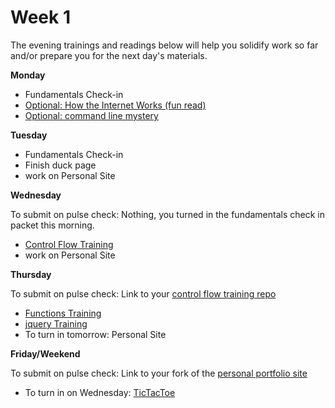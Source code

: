 # Week 1

The evening trainings and readings below will help you solidify work so far and/or prepare you for the next day's materials.

**Monday**

* Fundamentals Check-in
* [Optional: How the Internet Works (fun read)](https://github.com/SF-WDI-LABS/how-the-internet-works)
* [Optional: command line mystery](https://github.com/SF-WDI-LABS/command-line-mystery)

**Tuesday**

* Fundamentals Check-in
* Finish duck page
* work on Personal Site

**Wednesday**

To submit on pulse check: Nothing, you turned in the fundamentals check in packet this morning.

* [Control Flow Training](https://github.com/SF-WDI-LABS/js-control-flow-training)
* work on Personal Site

**Thursday**

To submit on pulse check: Link to your [control flow training repo](https://github.com/SF-WDI-LABS/js-control-flow-training)

* [Functions Training](https://github.com/SF-WDI-LABS/functions-exercises)
* [jquery Training](https://github.com/SF-WDI-LABS/jquery-events-lab)
* To turn in tomorrow: Personal Site

**Friday/Weekend**

To submit on pulse check: Link to your fork of the [personal portfolio site](https://github.com/SF-WDI-LABS/personal-portfolio)

* To turn in on Wednesday: [TicTacToe](https://github.com/SF-WDI-LABS/tic-tac-toe)

